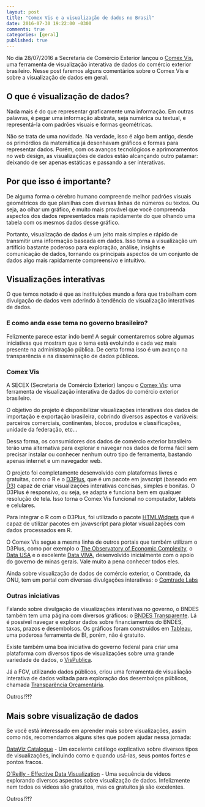 ```yaml
---
layout: post
title: "Comex Vis e a visualização de dados no Brasil"
date: 2016-07-30 19:22:00 -0300
comments: true
categories: [geral]
published: true
---
```


No dia 28/07/2016 a Secretaria de Comércio Exterior lançou o [Comex Vis](http://www.mdic.gov.br/comercio-exterior/estatisticas-de-comercio-exterior/comex-vis), uma ferramenta de visualização interativa de dados do comércio exterior brasileiro. Nesse post faremos alguns comentários sobre o Comex Vis e sobre a visualização de dados em geral.

<!-- More -->

## O que é visualização de dados?

Nada mais é do que representar graficamente uma informação. Em outras palavras, é pegar uma informação abstrata, seja numérica ou textual, e representá-la com padrões visuais e formas geométricas.

Não se trata de uma novidade. Na verdade, isso é algo bem antigo, desde os primórdios da matemática já desenhavam gráficos e formas para representar dados. Porém, com os avanços tecnológicos e aprimoramentos no web design, as visualizações de dados estão alcançando outro patamar: deixando de ser apenas estáticas e passando a ser interativas.

## Por que isso é importante?

De alguma forma o cérebro humano compreende melhor padrões visuais geométricos do que planilhas com diversas linhas de números ou textos. Ou seja, ao olhar um gráfico, é muito mais provável que você compreenda aspectos dos dados representados mais rapidamente do que olhando uma tabela com os mesmos dados desse gráfico.

Portanto, visualização de dados é um jeito mais simples e rápido de transmitir uma informação baseada em dados. Isso torna a visualização um artifício bastante poderoso para exploração, análise, insights e comunicação de dados, tornando os principais aspectos de um conjunto de dados algo mais rapidamente compreensivo e intuitivo.

## Visualizações interativas

O que temos notado é que as instituições mundo a fora que trabalham com divulgação de dados vem aderindo à tendência de visualização interativas de dados. 

### E como anda esse tema no governo brasileiro? 

Felizmente parece estar indo bem! A seguir comentaremos sobre algumas iniciativas que mostram que o tema está evoluindo e cada vez mais presente na administração pública. De certa forma isso é um avanço na transparência e na disseminação de dados públicos.

### Comex Vis

A SECEX (Secretaria de Comércio Exterior) lançou o [Comex Vis](http://www.mdic.gov.br/comercio-exterior/estatisticas-de-comercio-exterior/comex-vis): uma ferramenta de visualização interativa de dados do comércio exterior brasileiro. 

O objetivo do projeto é disponibilizar visualizações interativas dos dados de importação e exportação brasileira, cobrindo diversos aspectos e variáveis: parceiros comerciais, continentes, blocos, produtos e classificações, unidade da federação, etc...

Dessa forma, os consumidores dos dados de comércio exterior brasileiro terão uma alternativa para explorar e navegar nos dados de forma fácil sem precisar instalar ou conhecer nenhum outro tipo de ferramenta, bastando apenas internet e um navegador web.

O projeto foi completamente desenvolvido com plataformas livres e gratuitas, como o R e o [D3Plus](http://d3plus.org/), que é um pacote em javscript (baseado em [D3](https://d3js.org/)) capaz de criar visualizações interativas concisas, simples e bonitas. O D3Plus é responsivo, ou seja, se adapta e funciona bem em qualquer resolução de tela. Isso torna o Comex Vis funcional no computador, tablets e celulares.

Para integrar o R com o D3Plus, foi utilizado o pacote [HTMLWidgets](http://www.htmlwidgets.org/) que é capaz de utilizar pacotes em javavscript para plotar visualizações com dados processados em R.

O Comex Vis segue a mesma linha de outros portais que também utilizam o D3Plus, como por exemplo o [The Observatory of Economic Complexity](http://atlas.media.mit.edu/en/), o [Data USA](http://datausa.io/) e o excelente [Data VIVA](http://www.dataviva.info/pt/), desenvolvido inicialmente com o apoio do governo de minas gerais. Vale muito a pena conhecer todos eles.

Ainda sobre visualização de dados de comércio exterior, o Comtrade, da ONU, tem um portal com diversas divulgações interativas: o [Comtrade Labs](http://comtrade.un.org/labs/)

### Outras iniciativas

Falando sobre divulgação de visualizações interativas no governo, o BNDES também tem uma página com diversos gráficos: o [BNDES Transparente](http://www.bndes.gov.br/SiteBNDES/bndes/bndes_pt/Institucional/BNDES_Transparente/). Lá é possível navegar e explorar dados sobre financiamentos do BNDES, taxas, prazos e desembolsos. Os gráficos foram construidos em [Tableau](http://www.tableau.com/pt-br), uma poderosa ferramenta de BI, porém, não é gratuito.

Existe também uma boa iniciativa do governo federal para criar uma plataforma com diversos tipos de visualizações sobre uma grande variedade de dados, o [VisPublica](http://vispublica.gov.br/vispublica/publico/catalogo.jsp). 

Já a FGV, utilizando dados públicos, criou uma ferramenta de visualiação interativa de dados voltada para exploração dos desembolços públicos, chamada [Transparência Orçamentária](http://dapp.fgv.br/transparencia-orcamentaria/).


Outros!?!?

## Mais sobre visualização de dados

Se você está interessado em aprender mais sobre visualizações, assim como nós, recomendamos alguns sites que podem ajudar nessa jornada:

[DataViz Catalogue](http://www.datavizcatalogue.com/) - Um excelente catálogo explicativo sobre diversos tipos de visualizações, incluindo como e quando usá-las, seus pontos fortes e pontos fracos.

[O`Reilly - Effective Data Visualization](https://player.oreilly.com/videos/9781491917015) - Uma sequência de videos explorando diversos aspectos sobre visualização de dados. Infelizmente nem todos os videos são gratuitos, mas os gratuitos já são excelentes.

Outros!?!?
